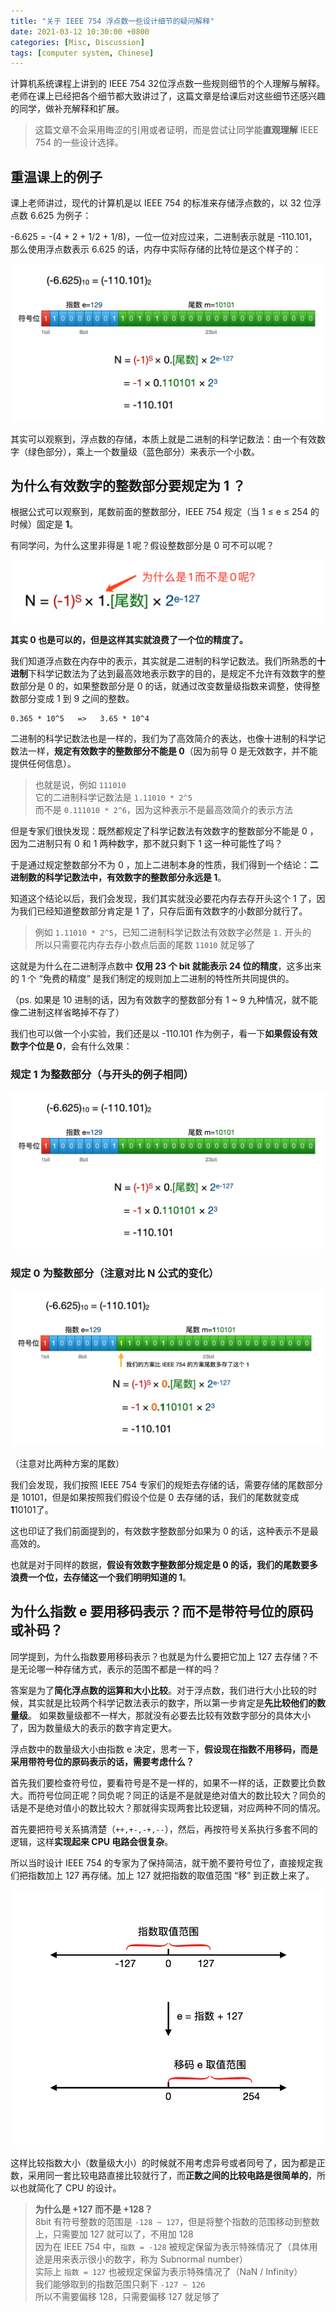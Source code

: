 ```yaml
---
title: "关于 IEEE 754 浮点数一些设计细节的疑问解释"
date: 2021-03-12 10:30:00 +0800
categories: [Misc, Discussion]
tags: [computer system, Chinese]
---
```


计算机系统课程上讲到的 IEEE 754 32位浮点数一些规则细节的个人理解与解释。
老师在课上已经把各个细节都大致讲过了，这篇文章是给课后对这些细节还感兴趣的同学，做补充解释和扩展。

> 这篇文章不会采用晦涩的引用或者证明，而是尝试让同学能**直观理解** IEEE 754 的一些设计选择。

## 重温课上的例子

课上老师讲过，现代的计算机是以 IEEE 754 的标准来存储浮点数的，以 32 位浮点数 6.625 为例子：

-6.625 = -(4 + 2 + 1/2 + 1/8)，一位一位对应过来，二进制表示就是 -110.101，那么使用浮点数表示 6.625 的话，内存中实际存储的比特位是这个样子的：

![课堂上的例子](/assets/img/ieee754-img/img1.png)
<!--
首先浮点数的表示，是分为三个规则的，在指数部分为 00000000 的时候是一种特殊情况（Subnormal number），在指数部分为 11111111 的时候是另一种特殊情况 (Infinity / NaN) ，剩下的 00000001 ~ 11111110（0 ~ 254）的范围是 Normal number 的范围。
-->

其实可以观察到，浮点数的存储，本质上就是二进制的科学记数法：由一个有效数字（绿色部分），乘上一个数量级（蓝色部分）来表示一个小数。

## 为什么有效数字的整数部分要规定为 1 ？

根据公式可以观察到，尾数前面的整数部分，IEEE 754 规定（当 1 ≤ e ≤ 254 的时候）固定是 **1**。

有同学问，为什么这里非得是 1 呢？假设整数部分是 0 可不可以呢？

![为什么是 1 而不是 0 呢？](/assets/img/ieee754-img/img2.jpg)

**其实 0 也是可以的，但是这样其实就浪费了一个位的精度了。**

我们知道浮点数在内存中的表示，其实就是二进制的科学记数法。我们所熟悉的**十进制**下科学记数法为了达到最高效地表示数字的目的，是规定不允许有效数字的整数部分是 0 的，如果整数部分是 0 的话，就通过改变数量级指数来调整，使得整数部分变成 1 到 9 之间的整数。

```
0.365 * 10^5   =>   3.65 * 10^4
```

二进制的科学记数法也是一样的，我们为了高效简介的表达，也像十进制的科学记数法一样，**规定有效数字的整数部分不能是 0**（因为前导 0 是无效数字，并不能提供任何信息）。

> 也就是说，例如 `111010`  
> 它的二进制科学记数法是 `1.11010 * 2^5`  
> 而不是 `0.111010 * 2^6`，因为这种表示不是最高效简介的表示方法  

但是专家们很快发现：既然都规定了科学记数法有效数字的整数部分不能是 0 ，因为二进制只有 0 和 1 两种数字，那不就只剩下 1 这一种可能性了吗？

于是通过规定整数部分不为 0 ，加上二进制本身的性质，我们得到一个结论：**二进制数的科学记数法中，有效数字的整数部分永远是 1**。

知道这个结论以后，我们会发现，我们其实就没必要花内存去存开头这个 1 了，因为我们已经知道整数部分肯定是 1 了，只存后面有效数字的小数部分就行了。

> 例如 `1.11010 * 2^5`，已知二进制科学记数法有效数字必然是 `1.` 开头的  
> 所以只需要花内存去存小数点后面的尾数 `11010` 就足够了

这就是为什么在二进制浮点数中 **仅用 23 个 bit 就能表示 24 位的精度**，这多出来的 1 个 “免费的精度” 是我们制定的规则加上二进制的特性所共同提供的。

（ps. 如果是 10 进制的话，因为有效数字的整数部分有 1 ~ 9 九种情况，就不能像二进制这样省略掉不存了）

我们也可以做一个小实验，我们还是以 -110.101 作为例子，看一下**如果假设有效数字个位是 0**，会有什么效果：

### 规定 1 为整数部分（与开头的例子相同）
![规定 1 为整数部分](/assets/img/ieee754-img/img1.png)
### 规定 0 为整数部分（注意对比 N 公式的变化）
![规定 0 为整数部分](/assets/img/ieee754-img/img4.png)

（注意对比两种方案的尾数）

我们会发现，我们按照 IEEE 754 专家们的规矩去存储的话，需要存储的尾数部分是 10101，但是如果按照我们假设个位是 0 去存储的话，我们的尾数就变成 **1**10101了。

这也印证了我们前面提到的，有效数字整数部分如果为 0 的话，这种表示不是最高效的。

也就是对于同样的数据，**假设有效数字整数部分规定是 0 的话，我们的尾数要多浪费一个位，去存储这一个我们明明知道的 1**。

## 为什么指数 e 要用移码表示？而不是带符号位的原码或补码？

同学提到，为什么指数要用移码表示？也就是为什么要把它加上 127 去存储？不是无论哪一种存储方式，表示的范围不都是一样的吗？

答案是为了**简化浮点数的运算和大小比较**。对于浮点数，我们进行大小比较的时候，其实就是比较两个科学记数法表示的数字，所以第一步肯定是**先比较他们的数量级**。
如果数量级都不一样大，那就没有必要去比较有效数字部分的具体大小了，因为数量级大的表示的数字肯定更大。

浮点数中的数量级大小由指数 e 决定，思考一下，**假设现在指数不用移码，而是采用带符号位的原码表示的话，需要考虑什么？**

首先我们要检查符号位，要看符号是不是一样的，如果不一样的话，正数要比负数大。而符号位同正呢？同负呢？同正的话是不是就是绝对值大的数比较大？同负的话是不是绝对值小的数比较大？那就得实现两套比较逻辑，对应两种不同的情况。

首先要把符号关系搞清楚（`++,+-,-+,--`），然后，再按符号关系执行多套不同的逻辑，这样**实现起来 CPU 电路会很复杂**。

所以当时设计 IEEE 754 的专家为了保持简洁，就干脆不要符号位了，直接规定我们把指数加上 127 再存储。加上 127 就把指数的取值范围 “移” 到正数上来了。

![移码 e 解释](/assets/img/ieee754-img/img5.png)

这样比较指数大小（数量级大小）的时候就不用考虑异号或者同号了，因为都是正数，采用同一套比较电路直接比较就行了，而**正数之间的比较电路是很简单的**，所以也就简化了 CPU 的设计。
<!-- 
    这里的前提是，无符号整数比较的开销是很低的，因为可以简单用一个真值表来表示（按位比较大小）
    而采用补码记录的话，比较操作要求执行一次减法运算，开销比较大。
 -->

> **为什么是 +127 而不是 +128？**  
> 8bit 有符号整数的范围是 `-128 ~ 127`，但是将整个指数的范围移动到整数上，只需要加 127 就可以了，不用加 128  
> 因为在 IEEE 754 中，`指数 = -128` 被规定保留为表示特殊情况了（具体用途是用来表示很小的数字，称为 Subnormal number）  
> 实际上 `指数 = 127` 也被规定保留为表示特殊情况了（NaN / Infinity）  
> 我们能够取到的指数范围只剩下 `-127 ~ 126`  
> 所以不需要偏移 128，只需要偏移 127 就足够了  

<!-- 
## Subnormal number

### e = 0 的特殊情况

e = 0 的特殊情况，规定个位是 0，使得可以表示比 1.0 * 2^(-126) 小得多的数字。最小可以到 2^(-126) * 2^(-23)，也就是 2^(-149)

规定个位是0，使得当所有二进制位都是 0 的时候，表示的数也是 0。如果按照 normal number 的记录方式的话，当所有位是 0 的时候，结果是 1.0 * 2^(-126)
 -->
